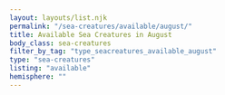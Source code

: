 ```yaml
---
layout: layouts/list.njk
permalink: "/sea-creatures/available/august/"
title: Available Sea Creatures in August
body_class: sea-creatures
filter_by_tag: "type_seacreatures_available_august"
type: "sea-creatures"
listing: "available"
hemisphere: ""
---
```

